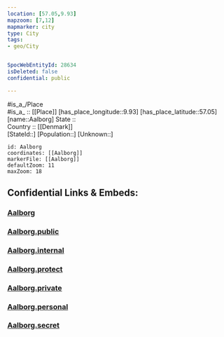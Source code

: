 ```yaml
---
location: [57.05,9.93] 
mapzoom: [7,12] 
mapmarker: city 
type: City
tags:
- geo/City


SpocWebEntityId: 28634
isDeleted: false
confidential: public

---
```

#is_a_/Place  
#is_a_ :: [[Place]] 
[has_place_longitude::9.93] 
[has_place_latitude::57.05] 
[name::Aalborg] 
State ::  
Country :: [[Denmark]]  
[StateId::] 
[Population::] 
[Unknown::] 


```leaflet
id: Aalborg
coordinates: [[Aalborg]] 
markerFile: [[Aalborg]] 
defaultZoom: 11 
maxZoom: 18
```


## Confidential Links & Embeds: 

### [Aalborg](/_Standards/Earth/Continent/Europe/Europe~North/Denmark/Regions~Denmark/Nordjylland/City/Aalborg.md) 

### [Aalborg.public](/_public/Earth/Continent/Europe/Europe~North/Denmark/Regions~Denmark/Nordjylland/City/Aalborg.public.md) 

### [Aalborg.internal](/_internal/Earth/Continent/Europe/Europe~North/Denmark/Regions~Denmark/Nordjylland/City/Aalborg.internal.md) 

### [Aalborg.protect](/_protect/Earth/Continent/Europe/Europe~North/Denmark/Regions~Denmark/Nordjylland/City/Aalborg.protect.md) 

### [Aalborg.private](/_private/Earth/Continent/Europe/Europe~North/Denmark/Regions~Denmark/Nordjylland/City/Aalborg.private.md) 

### [Aalborg.personal](/_personal/Earth/Continent/Europe/Europe~North/Denmark/Regions~Denmark/Nordjylland/City/Aalborg.personal.md) 

### [Aalborg.secret](/_secret/Earth/Continent/Europe/Europe~North/Denmark/Regions~Denmark/Nordjylland/City/Aalborg.secret.md)

